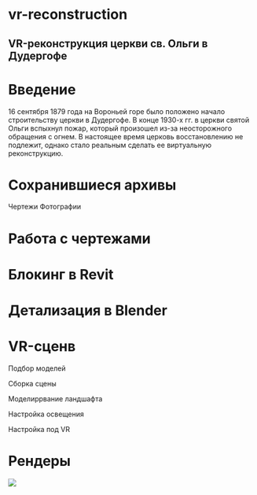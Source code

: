# vr-reconstruction
## VR-реконструкция церкви св. Ольги в Дудергофе
# Введение
16 сентября 1879 года на Вороньей горе было положено начало строительству церкви в Дудергофе.
В конце 1930-х гг. в церкви святой Ольги вспыхнул пожар, который произошел из-за неосторожного обращения с огнем.
В настоящее время церковь восстановлению не подлежит, однако стало реальным сделать ее виртуальную реконструкцию.

# Сохранившиеся архивы
Чертежи
Фотографии

# Работа с чертежами

# Блокинг в Revit

# Детализация в Blender

# VR-сценв
Подбор моделей

Сборка сцены

Моделиррвание ландшафта

Настройка освещения

Настройка под VR

# Рендеры
![](рендеры/HighresScreenshot00002.png)
